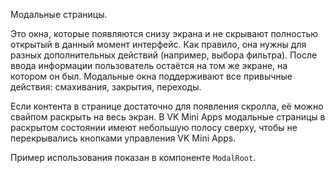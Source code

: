 Модальные страницы.

Это окна, которые появляются снизу экрана и не скрывают полностью открытый в данный момент интерфейс. Как правило, она нужны для разных дополнительных действий (например, выбора фильтра). После ввода информации пользователь остаётся на том же экране, на котором он был. Модальные окна поддерживают все привычные действия: смахивания, закрытия, переходы.

Если контента в странице достаточно для появления скролла, её можно свайпом раскрыть на весь экран. В VK Mini Apps модальные страницы в раскрытом состоянии имеют небольшую полосу сверху, чтобы не перекрывались кнопками управления VK Mini Apps.

Пример использования показан в компоненте `ModalRoot`.
